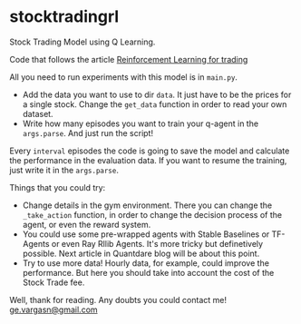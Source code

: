 # stocktradingrl

Stock Trading Model using Q Learning.

Code that follows the article [Reinforcement Learning for trading](https://quantdare.com/reinforcement-learning-for-trading/)

All you need to run experiments with this model is in `main.py`.

- Add the data you want to use to dir `data`. It just have to be the prices for a single stock. Change the `get_data` function in order to read your own dataset.
- Write how many episodes you want to train your q-agent in the `args.parse`. And just run the script!

Every `interval` episodes the code is going to save the model and calculate the performance in the evaluation data. If you want to resume the training, just write it in the `args.parse`.

Things that you could try:
- Change details in the gym environment. There you can change the `_take_action` function, in order to change the decision process of the agent, or even the reward system.
- You could use some pre-wrapped agents with Stable Baselines or TF-Agents or even Ray Rllib Agents. It's more tricky but definetively possible. Next article in Quantdare blog will be about this point.
- Try to use more data! Hourly data, for example, could improve the performance. But here you should take into account the cost of the Stock Trade fee.

Well, thank for reading. Any doubts you could contact me! ge.vargasn@gmail.com